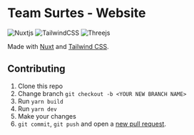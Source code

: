 # Team Surtes - Website

![Nuxtjs](https://img.shields.io/badge/Nuxt-002E3B?style=for-the-badge&logo=nuxtdotjs&logoColor=#00DC82)
![TailwindCSS](https://img.shields.io/badge/tailwindcss-%2338B2AC.svg?style=for-the-badge&logo=tailwind-css&logoColor=white)
![Threejs](https://img.shields.io/badge/threejs-black?style=for-the-badge&logo=three.js&logoColor=white)

Made with [Nuxt](https://nuxt.com) and [Tailwind CSS](https://tailwindcss.com).

## Contributing
1. Clone this repo
2. Change branch `git checkout -b <YOUR NEW BRANCH NAME>`
3. Run `yarn build`
4. Run `yarn dev`
5. Make your changes
6. `git commit`, `git push` and open a [new pull request](https://github.com/Team-Surtes/Nuxt/pulls).
